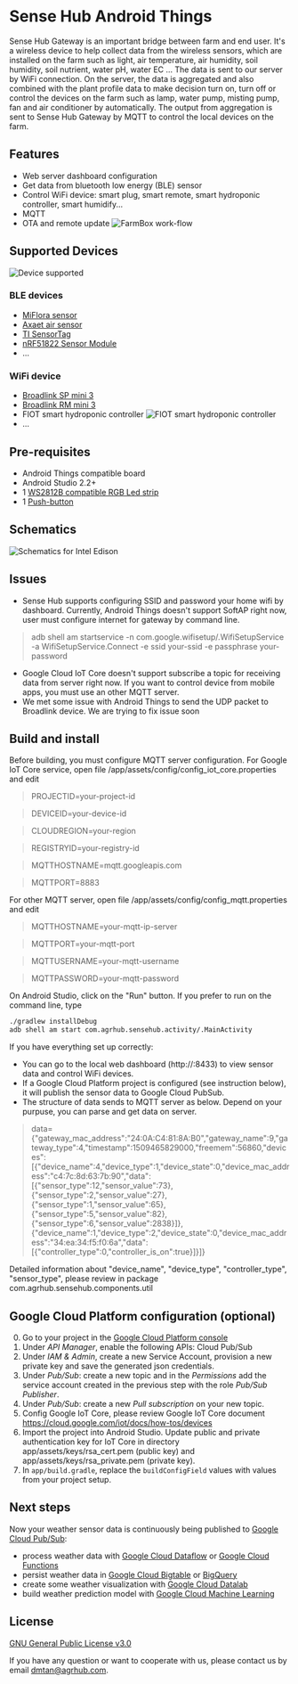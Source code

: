 # Sense Hub Android Things

Sense Hub Gateway is an important bridge between farm and end user. It's a wireless device to help collect data from the wireless sensors, which are installed on the farm such as light, air temperature, air humidity, soil humidity, soil nutrient, water pH, water EC ... The data is sent to our server by WiFi connection. On the server, the data is aggregated and also combined with the plant profile data to make decision turn on, turn off or control the devices on the farm such as lamp, water pump, misting pump, fan and air conditioner by automatically. The output from aggregation is sent to Sense Hub Gateway by MQTT to control the local devices on the farm.

## Features

- Web server dashboard configuration
- Get data from bluetooth low energy (BLE) sensor
- Control WiFi device: smart plug, smart remote, smart hydroponic controller, smart humidify...
- MQTT
- OTA and remote update
![FarmBox work-flow](farmbox_workflow.png)

## Supported Devices

![Device supported](farmbox_supported_devices.png)
### BLE devices

- [MiFlora sensor](https://www.aliexpress.com/item/Original-English-Version-Mi-Flora-Monitor-Xiaomi-Flower-Care-Monitor-Soil-Water-Test-Machine-For-Garden/32804998987.html)
- [Axaet air sensor](https://www.alibaba.com/product-detail/AXAET-Wireless-Proximity-ibeacon-BLE-temperature_60668543075.html)
- [TI SensorTag](http://www.ti.com/ww/en/wireless_connectivity/sensortag/)
- [nRF51822 Sensor Module](https://www.aliexpress.com/item/nRF51822-Bluetooth-4-0-BLE-SOC-Temperature-Atmospheric-Pressure-Acceleration-Sensor-Module-Gyroscope-Light-Sensor-MPU6050/32816579479.html)
- ...
### WiFi device

- [Broadlink SP mini 3](https://www.aliexpress.com/item/Broadlink-SP-Mini-Smart-Wireless-Remote-Control-Socket-Power-Supply-Plug-Wifi-Plug-timer-extender-time/32223307784.html)
- [Broadlink RM mini 3](https://www.aliexpress.com/item/Broadlink-RM2-RM-PRO-Smart-Home-Automation-WiFi-IR-RF-Universal-Intelligent-Wireless-remote-Controller-for/32729931353.html)
- FIOT smart hydroponic controller
![FIOT smart hydroponic controller](fiot_hydroponic_controller.jpeg)
- ...
## Pre-requisites

- Android Things compatible board
- Android Studio 2.2+
- 1 [WS2812B compatible RGB Led strip](https://www.adafruit.com/product/1612)
- 1 [Push-button](https://www.adafruit.com/product/1400)

## Schematics

![Schematics for Intel Edison](Schematic_edison.png)

## Issues
- Sense Hub supports configuring SSID and password your home wifi by dashboard. Currently, Android Things doesn't support SoftAP right now, user must configure internet for gateway by command line.
> adb shell am startservice -n com.google.wifisetup/.WifiSetupService -a WifiSetupService.Connect -e ssid your-ssid -e passphrase your-password
- Google Cloud IoT Core doesn't support subscribe a topic for receiving data from server right now. If you want to control device from mobile apps, you must use an other MQTT server.
- We met some issue with Android Things to send the UDP packet to Broadlink device. We are trying to fix issue soon

## Build and install

Before building, you must configure MQTT server configuration.
For Google IoT Core service, open file /app/assets/config/config_iot_core.properties and edit
> PROJECTID=your-project-id

> DEVICEID=your-device-id

> CLOUDREGION=your-region

> REGISTRYID=your-registry-id

> MQTTHOSTNAME=mqtt.googleapis.com

> MQTTPORT=8883

For other MQTT server, open file /app/assets/config/config_mqtt.properties and edit
> MQTTHOSTNAME=your-mqtt-ip-server

> MQTTPORT=your-mqtt-port

> MQTTUSERNAME=your-mqtt-username

> MQTTPASSWORD=your-mqtt-password

On Android Studio, click on the "Run" button.
If you prefer to run on the command line, type
```bash
./gradlew installDebug
adb shell am start com.agrhub.sensehub.activity/.MainActivity
```

If you have everything set up correctly:
- You can go to the local web dashboard (http://<android-things-board-ip-address>:8433) to view sensor data and control WiFi devices.
- If a Google Cloud Platform project is configured (see instruction below), it will publish the sensor data to Google Cloud PubSub.
- The structure of data sends to MQTT server as below. Depend on your purpuse, you can parse and get data on server.
> data={"gateway_mac_address":"24:0A:C4:81:8A:B0","gateway_name":9,"gateway_type":4,"timestamp":1509465829000,"freemem":56860,"devices":[{"device_name":4,"device_type":1,"device_state":0,"device_mac_address":"c4:7c:8d:63:7b:90","data":[{"sensor_type":12,"sensor_value":73},{"sensor_type":2,"sensor_value":27},{"sensor_type":1,"sensor_value":65},{"sensor_type":5,"sensor_value":82},{"sensor_type":6,"sensor_value":2838}]},{"device_name":1,"device_type":2,"device_state":0,"device_mac_address":"34:ea:34:f5:f0:6a","data":[{"controller_type":0,"controller_is_on":true}]}]}

Detailed information about "device_name", "device_type", "controller_type", "sensor_type", please review in package com.agrhub.sensehub.components.util

## Google Cloud Platform configuration (optional)

0. Go to your project in the [Google Cloud Platform console](https://console.cloud.google.com/)
0. Under *API Manager*, enable the following APIs: Cloud Pub/Sub
0. Under *IAM & Admin*, create a new Service Account, provision a new private key and save the generated json credentials.
0. Under *Pub/Sub*: create a new topic and in the *Permissions* add the service account created in the previous step with the role *Pub/Sub Publisher*.
0. Under *Pub/Sub*: create a new *Pull subscription* on your new topic.
0. Config Google IoT Core, please review Google IoT Core document https://cloud.google.com/iot/docs/how-tos/devices
0. Import the project into Android Studio. Update public and private authentication key for IoT Core in directory app/assets/keys/rsa_cert.pem (public key) and app/assets/keys/rsa_private.pem (private key). 
0. In `app/build.gradle`, replace the `buildConfigField` values with values from your project setup.

## Next steps

Now your weather sensor data is continuously being published to [Google Cloud Pub/Sub](https://cloud.google.com/pubsub/):
- process weather data with [Google Cloud Dataflow](https://cloud.google.com/dataflow/) or [Google Cloud Functions](https://cloud.google.com/functions/)
- persist weather data in [Google Cloud Bigtable](https://cloud.google.com/bigtable/) or [BigQuery](https://cloud.google.com/bigquery/)
- create some weather visualization with [Google Cloud Datalab](https://cloud.google.com/datalab/)
- build weather prediction model with [Google Cloud Machine Learning](https://cloud.google.com/ml/)

## License

[GNU General Public License v3.0](https://github.com/dmtan90/Sense-Hub-Android-Things/blob/master/LICENSE)

If you have any question or want to cooperate with us, please contact us by email dmtan@agrhub.com.

